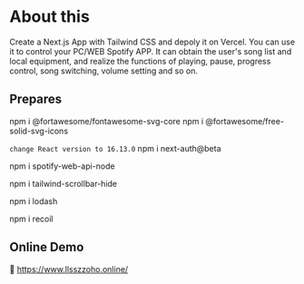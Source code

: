# About this

Create a Next.js App with Tailwind CSS and depoly it on Vercel. You can use it to control your PC/WEB Spotify APP. It can obtain the user's song list and local equipment, and realize the functions of playing, pause, progress control, song switching, volume setting and so on.

## Prepares

npm i @fortawesome/fontawesome-svg-core
npm i @fortawesome/free-solid-svg-icons

`change React version to 16.13.0`
npm i next-auth@beta

npm i spotify-web-api-node

npm i tailwind-scrollbar-hide

npm i lodash

npm i recoil

## Online Demo

🥳
https://www.llsszzoho.online/
